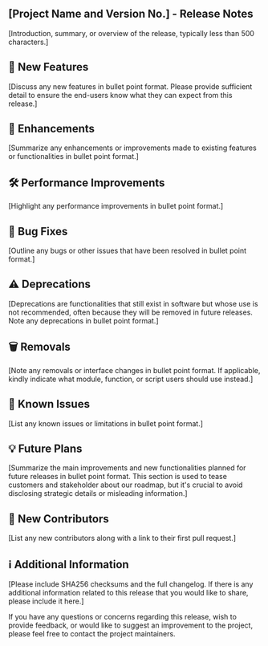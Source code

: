 <!-- A release note is a report published alongside new or updated software that details the technical features of
the product. To write a release note, please copy over this template and fill in the required information.

This template is designed to be generally applicable across all Qoherent's software projects. However, modifications 
may be required to suit the specific needs of individual projects. Please check with the project maintainers to 
determine any specific requirements pertaining to the release notes. 

Version identifiers should adhere to the following scheme: [N!]N(.N)*[{a|b|rc}N][.postN][.devN]. For simplicity, most 
projects just use MAJOR.MINOR.PATCH.

The release tag and title should consist solely of the version identifier prefixed with the letter 'v'. 
For example, 'v2.3.4'.

Prior to tagging a new release, please ensure: 
- You have notified the team and obtained approval from the project maintainers.
- All units tests are passing. Depending on the project, manual testing may be required. Please confirm 
the testing requirements with the project maintainers.
- All GitHub actions are passing.
- The documentation is complete, properly formatted, and synchronized with the code.
- If you are releasing to a production system, please do not do so on Friday.

Thank you for taking the time to prepare these release notes, your efforts are greatly appreciated! -->


## [Project Name and Version No.] - Release Notes
<!-- Example: RIA Core v0.2.3 - Release Notes -->


[Introduction, summary, or overview of the release, typically less than 500 characters.]


## 🌟 New Features

[Discuss any new features in bullet point format. Please provide sufficient detail to ensure the end-users know what 
they can expect from this release.]


## 🚀 Enhancements

[Summarize any enhancements or improvements made to existing features or functionalities in bullet point format.]


## 🛠️ Performance Improvements

[Highlight any performance improvements in bullet point format.]


## 🐛 Bug Fixes

[Outline any bugs or other issues that have been resolved in bullet point format.]


## ⚠️ Deprecations

[Deprecations are functionalities that still exist in software but whose use is not recommended, often because they 
will be removed in future releases. Note any deprecations in bullet point format.]


## 🗑️ Removals

[Note any removals or interface changes in bullet point format. If applicable, kindly indicate what module, function, 
or script users should use instead.]


## 🚧 Known Issues

[List any known issues or limitations in bullet point format.]


## 💡 Future Plans

[Summarize the main improvements and new functionalities planned for future releases in bullet point format. 
This section is used to tease customers and stakeholder about our roadmap, but it's crucial to avoid disclosing 
strategic details or misleading information.]


## 🙌 New Contributors

[List any new contributors along with a link to their first pull request.]


## ℹ️ Additional Information

[Please include SHA256 checksums and the full changelog. If there is any additional information related to this
release that you would like to share, please include it here.]

If you have any questions or concerns regarding this release, wish to provide feedback, or would
like to suggest an improvement to the project, please feel free to contact the project maintainers.

<!-- Thank you for your hard work and dedication to the project, and congratulations on this release! 🎉

Next steps:
- Increment the project version number in relevant files, often 'pyproject.toml' and 'docs/source/conf.py'.
- Coordinate with the marketing department to prepare announcements for the community, customers, and relevant 
stakeholders and to review and update any promotional materials.
- Notify the team to read and review these release notes.
- Confirm with the project maintainers to ensure all release requirements are met and no further action is required. -->
